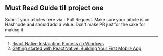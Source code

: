 ## Must Read Guide till project one

Submit your articles here via a Pull Request. Make sure your article is on Hashnode and should add a value. Don't make PR just for the sake for making it.

---

1. [React Native Installation Process on Windows](https://piyushsagar.hashnode.dev/react-native-installation-process-on-windows)
2. [Getting started with React Native: Building Your First Mobile App](https://piyushsagar.hashnode.dev/getting-started-with-react-native-building-your-first-mobile-app)
